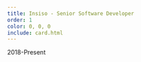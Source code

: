 ```yaml
---
title: Insiso - Senior Software Developer
order: 1
color: 0, 0, 0
include: card.html
---
```

2018-Present
